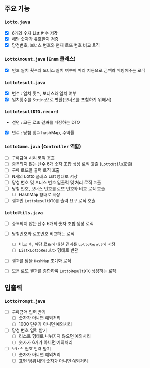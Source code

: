 ## 주요 기능

### `Lotto.java`
- [x] 6개의 숫자 List 변수 저장
- [x] 해당 숫자가 유효한지 검증
- [x] 당첨번호, 보너스 번호와 현재 로또 번호 비교 로직

### `LottoAmount.java` (`Enum` 클래스)
- [x] 번호 일치 횟수와 보너스 일치 여부에 따라 자동으로 금액과 매핑해주는 로직

### `LottoResult.java`
- [x] 변수 : 일치 횟수, 보너스와 일치 여부
- [x] 일치횟수를 `String`으로 변환(보너스를 포함하기 위해서)

### `LottoResultDTO.record`
- 설명 : 모든 로또 결과를 저장하는 DTO
- [x] 변수 : 당첨 횟수 hashMap, 수익률 

### `LottoGame.java` (`Controller` 역할)
- [ ] 구매금액 처리 로직 호출
- [ ] 중복되지 않는 난수 6개 숫자 조합 생성 로직 호출 (`LottoUtils`호출)
- [ ] 구매 로또들 출력 로직 호출
- [ ] N개의 Lotto 클래스 List 형태로 저장
- [ ] 당첨 번호 및 보너스 번호 입출력 및 처리 로직 호출
- [ ] 당첨 번호, 보너스 번호를 로또 번호와 비교 로직 호출
  - [ ] HashMap 형태로 저장
- [ ] 결과인 `LottoResultDTO`를 출력 요구 로직 호출

### `LottoUtils.java`
- [ ] 중복되지 않는 난수 6개의 숫자 조합 생성 로직
- [ ] 당첨번호와 로또번호 비교하는 로직
  - [ ] 비교 후, 해당 로또에 대한 결과를 `LottoResult`에 저장
  - [ ] `List<LottoResult>` 형태로 반환 
- [ ] 결과를 담을 `HashMap` 초기화 로직
- [ ] 모든 로또 결과를 종합하여 `LottoResultDTO` 생성하는 로직


## 입출력

### `LottoPrompt.java`
- [ ] 구매금액 입력 받기
  - [ ] 숫자가 아니면 예외처리
  - [ ] 1000 단위가 아니면 예외처리
- [ ] 당첨 번호 입력 받기
  - [ ] 리스트 형태로 나눠지지 않으면 예외처리
  - [ ] 숫자가 6개가 아니면 예외처리
- [ ] 보너스 번호 입력 받기
  - [ ] 숫자가 아니면 예외처리
  - [ ] 표현 범위 내의 숫자가 아니면 예외처리